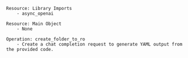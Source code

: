     Resource: Library Imports
        - async_openai

    Resource: Main Object
        - None

    Operation: create_folder_to_ro
        - Create a chat completion request to generate YAML output from the provided code.
